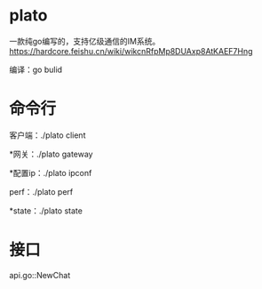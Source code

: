# plato 
一款纯go编写的，支持亿级通信的IM系统。
https://hardcore.feishu.cn/wiki/wikcnRfpMp8DUAxp8AtKAEF7Hng


编译：go bulid

# 命令行
客户端：./plato client

*网关：./plato gateway

*配置ip：./plato ipconf

perf：./plato perf

*state：./plato state


# 接口
api.go::NewChat
